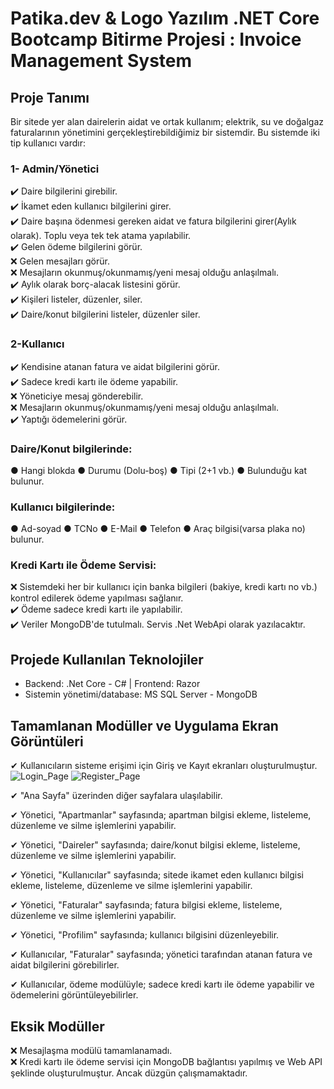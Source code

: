 ﻿# Patika.dev & Logo Yazılım .NET Core Bootcamp Bitirme Projesi : Invoice Management System
## Proje Tanımı
Bir sitede yer alan dairelerin aidat ve ortak kullanım; elektrik, su ve doğalgaz faturalarının yönetimini 
gerçekleştirebildiğimiz bir sistemdir. Bu sistemde iki tip kullanıcı vardır:

### 1- Admin/Yönetici
✔️ Daire bilgilerini girebilir.  
✔️ İkamet eden kullanıcı bilgilerini girer.  
✔️ Daire başına ödenmesi gereken aidat ve fatura bilgilerini girer(Aylık olarak). Toplu veya tek tek atama yapılabilir.  
✔️ Gelen ödeme bilgilerini görür.  
❌ Gelen mesajları görür.  
❌ Mesajların okunmuş/okunmamış/yeni mesaj olduğu anlaşılmalı.  
✔️ Aylık olarak borç-alacak listesini görür.  
✔️ Kişileri listeler, düzenler, siler.  
✔️ Daire/konut bilgilerini listeler, düzenler siler.  

### 2-Kullanıcı
✔️ Kendisine atanan fatura ve aidat bilgilerini görür.  
✔️ Sadece kredi kartı ile ödeme yapabilir.  
❌ Yöneticiye mesaj gönderebilir.  
❌ Mesajların okunmuş/okunmamış/yeni mesaj olduğu anlaşılmalı.  
✔️ Yaptığı ödemelerini görür.  

### Daire/Konut bilgilerinde:
● Hangi blokda ● Durumu (Dolu-boş) ● Tipi (2+1 vb.) ● Bulunduğu kat bulunur.

### Kullanıcı bilgilerinde:
● Ad-soyad ● TCNo ● E-Mail ● Telefon ● Araç bilgisi(varsa plaka no) bulunur.

### Kredi Kartı ile Ödeme Servisi:
❌ Sistemdeki her bir kullanıcı için banka bilgileri (bakiye, kredi kartı no vb.) kontrol edilerek ödeme yapılması sağlanır.  
✔️ Ödeme sadece kredi kartı ile yapılabilir.  
✔️ Veriler MongoDB'de tutulmalı. Servis .Net WebApi olarak yazılacaktır.  

## Projede Kullanılan Teknolojiler
- Backend: .Net Core - C# | Frontend: Razor
- Sistemin yönetimi/database: MS SQL Server - MongoDB

## Tamamlanan Modüller ve Uygulama Ekran Görüntüleri

✔ Kullanıcıların sisteme erişimi için Giriş ve Kayıt ekranları oluşturulmuştur.  
![Login_Page](C:\Users\melek\source\repos\melekny\Invoice-Management-System\Images\Login_Page.png)
![Register_Page](C:\Users\melek\source\repos\melekny\Invoice-Management-System\Images\Register_Page.png)

✔ "Ana Sayfa" üzerinden diğer sayfalara ulaşılabilir.

✔ Yönetici, "Apartmanlar" sayfasında; apartman bilgisi ekleme, listeleme, düzenleme ve silme işlemlerini yapabilir.

✔ Yönetici, "Daireler" sayfasında; daire/konut bilgisi ekleme, listeleme, düzenleme ve silme işlemlerini yapabilir.

✔ Yönetici, "Kullanıcılar" sayfasında; sitede ikamet eden kullanıcı bilgisi ekleme, listeleme, düzenleme ve silme işlemlerini yapabilir.  

✔ Yönetici, "Faturalar" sayfasında; fatura bilgisi ekleme, listeleme, düzenleme ve silme işlemlerini yapabilir.  

✔ Yönetici, "Profilim" sayfasında; kullanıcı bilgisini düzenleyebilir.

✔ Kullanıcılar, "Faturalar" sayfasında; yönetici tarafından atanan fatura ve aidat bilgilerini görebilirler.

✔ Kullanıcılar, ödeme modülüyle; sadece kredi kartı ile ödeme yapabilir ve ödemelerini görüntüleyebilirler.  



## Eksik Modüller
❌ Mesajlaşma modülü tamamlanamadı.  
❌ Kredi kartı ile ödeme servisi için MongoDB bağlantısı yapılmış ve Web API şeklinde oluşturulmuştur. Ancak düzgün çalışmamaktadır.  